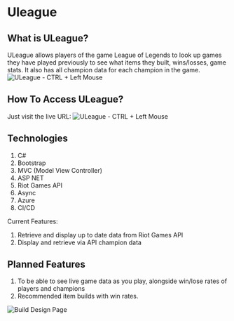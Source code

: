 # Uleague
## What is ULeague?
ULeague allows players of the game League of Legends to look up games they have played previously to see what items they built, wins/losses, game stats. It also has all champion data for each champion in the game.
![ULeague - CTRL + Left Mouse](https://uleagueapis1northeurope.azurewebsites.net/)

## How To Access ULeague?
Just visit the live URL: ![ULeague - CTRL + Left Mouse](https://uleagueapis1northeurope.azurewebsites.net/)

## Technologies
1. C#
2. Bootstrap
3. MVC (Model View Controller)
4. ASP NET
5. Riot Games API
6. Async
7. Azure
8. CI/CD

Current Features:
1. Retrieve and display up to date data from Riot Games API
2. Display and retrieve via API champion data

## Planned Features
1. To be able to see live game data as you play, alongside win/lose rates of players and champions
2. Recommended item builds with win rates.

![Build Design Page](https://raw.githubusercontent.com/jack-king1/react-ecommerce-site/main/githubimages/build.jpg?token=GHSAT0AAAAAACCVDWP356OAU3BXYDZOIT5KZFBN5UA)
